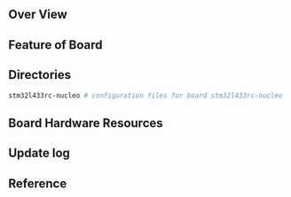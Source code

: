 ## Over View

## Feature of Board

## Directories

```sh
stm32l433rc-nucleo # configuration files for board stm32l433rc-nucleo
```

## Board Hardware Resources

## Update log

## Reference
